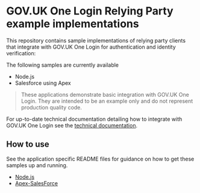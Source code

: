 
# GOV.UK One Login Relying Party example implementations

This repository contains sample implementations of relying party clients that integrate with GOV.UK One Login for authentication and identity verification:

The following samples are currently available

- Node.js
- Salesforce using Apex

> These applications demonstrate basic integration with GOV.UK One Login.
> They are intended to be an example only and do not represent production quality code.

For up-to-date technical documentation detailing how to integrate with GOV.UK One Login see the [technical documentation](https://docs.sign-in.service.gov.uk/).

## How to use

See the application specific README files for guidance on how to get these samples up and running.

- [Node.js](clients/nodejs/README.md)
- [Apex-SalesForce](clients/Apex-SalesForce/README.md)
